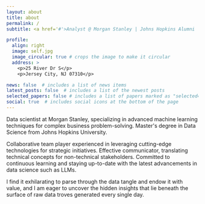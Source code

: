 ```yaml
---
layout: about
title: about
permalink: /
subtitle: <a href='#'>Analyst @ Morgan Stanley | Johns Hopkins Alumni

profile:
  align: right
  image: self.jpg
  image_circular: true # crops the image to make it circular
  address: >
    <p>25 River Dr S</p>
    <p>Jersey City, NJ 07310</p>

news: false  # includes a list of news items
latest_posts: false  # includes a list of the newest posts
selected_papers: false # includes a list of papers marked as "selected={true}"
social: true  # includes social icons at the bottom of the page
---
```


Data scientist at Morgan Stanley, specializing in advanced machine learning techniques for complex business problem-solving. Master's degree in Data Science from Johns Hopkins University.

Collaborative team player experienced in leveraging cutting-edge technologies for strategic initiatives. Effective communicator, translating technical concepts for non-technical stakeholders. Committed to continuous learning and staying up-to-date with the latest advancements in data science such as LLMs.

I find it exhilarating to parse through the data tangle and endow it with value, and I am eager to uncover the hidden insights that lie beneath the surface of raw data troves generated every single day.

<!-- Link to your favorite [subreddit](http://reddit.com). -->

<!-- 
Link to your social media connections, too. This theme is set up to use [Font Awesome icons](http://fortawesome.github.io/Font-Awesome/) and [Academicons](https://jpswalsh.github.io/academicons/), like the ones below. Add your Facebook, Twitter, LinkedIn, Google Scholar, or just disable all of them. -->
